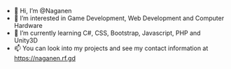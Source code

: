 - 👋 Hi, I’m @Naganen
- 👀 I’m interested in Game Development, Web Development and Computer Hardware
- 🌱 I’m currently learning C#, CSS, Bootstrap, Javascript, PHP and Unity3D
- 📫 You can look into my projects and see my contact information at https://naganen.rf.gd

<!---
Naganen/Naganen is a ✨ special ✨ repository because its `README.md` (this file) appears on your GitHub profile.
You can click the Preview link to take a look at your changes.
--->
